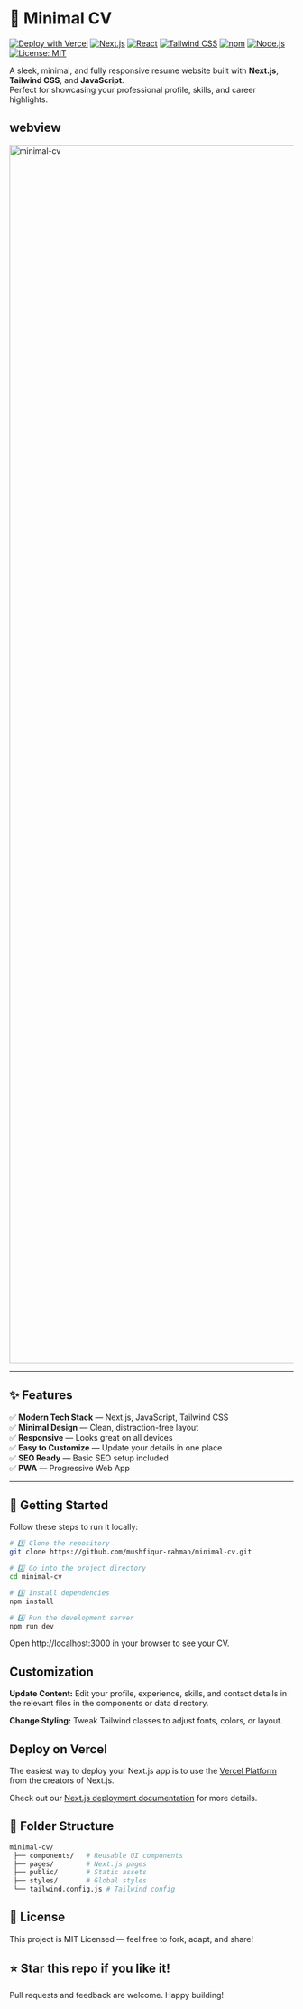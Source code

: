 # 📄 Minimal CV

[![Deploy with Vercel](https://vercel.com/button)](https://vercel.com/new/clone?repository-url=https%3A%2F%2Fgithub.com%2Fmushfiqur-rahman%2Fminimal-cv)
[![Next.js](https://img.shields.io/badge/Next.js-15.3.5-black?logo=next.js)](https://nextjs.org/)
[![React](https://img.shields.io/badge/React-19.0.0-61DAFB?logo=react)](https://react.dev/)
[![Tailwind CSS](https://img.shields.io/badge/Tailwind%20CSS-4.0-38B2AC?logo=tailwind-css)](https://tailwindcss.com/)
[![npm](https://img.shields.io/badge/npm-10+-CB3837?logo=npm)](https://www.npmjs.com/)
[![Node.js](https://img.shields.io/badge/Node.js-18.18+-339933?logo=node.js)](https://nodejs.org/)
[![License: MIT](https://img.shields.io/badge/License-MIT-yellow.svg)](https://opensource.org/licenses/MIT)

A sleek, minimal, and fully responsive resume website built with **Next.js**, **Tailwind CSS**, and **JavaScript**.  
Perfect for showcasing your professional profile, skills, and career highlights.

## webview
<img width="1920" height="2157" alt="minimal-cv" src="https://github.com/user-attachments/assets/1990e3b2-f797-4256-88c5-8e87e7494dfa" />

---

## ✨ Features

✅ **Modern Tech Stack** — Next.js, JavaScript, Tailwind CSS  
✅ **Minimal Design** — Clean, distraction-free layout  
✅ **Responsive** — Looks great on all devices  
✅ **Easy to Customize** — Update your details in one place  
✅ **SEO Ready** — Basic SEO setup included  
✅ **PWA** — Progressive Web App

---

## 🚀 Getting Started

Follow these steps to run it locally:

```bash
# 1️⃣ Clone the repository
git clone https://github.com/mushfiqur-rahman/minimal-cv.git

# 2️⃣ Go into the project directory
cd minimal-cv

# 3️⃣ Install dependencies
npm install

# 4️⃣ Run the development server
npm run dev
```

Open http://localhost:3000 in your browser to see your CV.

## Customization

**Update Content:**
Edit your profile, experience, skills, and contact details in the relevant files in the components or data directory.

**Change Styling:**
Tweak Tailwind classes to adjust fonts, colors, or layout.

## Deploy on Vercel

The easiest way to deploy your Next.js app is to use the [Vercel Platform](https://vercel.com/new?utm_medium=default-template&filter=next.js&utm_source=create-next-app&utm_campaign=create-next-app-readme) from the creators of Next.js.

Check out our [Next.js deployment documentation](https://nextjs.org/docs/pages/building-your-application/deploying) for more details.

## 📂 Folder Structure

```bash
minimal-cv/
 ├── components/   # Reusable UI components
 ├── pages/        # Next.js pages
 ├── public/       # Static assets
 ├── styles/       # Global styles
 └── tailwind.config.js # Tailwind config
```

## 📃 License

This project is MIT Licensed — feel free to fork, adapt, and share!

## ⭐️ Star this repo if you like it!

Pull requests and feedback are welcome. Happy building!
